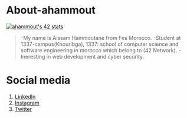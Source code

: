 # About-ahammout

[![ahammout's 42 stats](https://badge.mediaplus.ma/binary/ahammout)](https://github.com/oakoudad/badge42)

> -My name is Aissam Hammoutane from Fes Morocco.
> -Student at 1337-campus(Khouribga), 1337: school of computer science and software engineering in morocco which belong to (42 Network).
> -Ineresting in web development and cyber security.
# Social media

<ol>
  <li> <a href ="https://www.linkedin.com/in/aissam-hammoutane-9968341b8/">LinkedIn</a></li>
  <li> <a href ="https://www.instagram.com/aissam_hammoutane/?hl=en">Instagram</a></li>
  <li> <a href ="https://twitter.com/Archer_4l554lYl">Twitter</a></li>
</ol>
  
